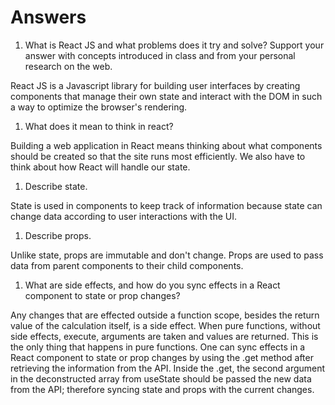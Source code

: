 # Answers

1. What is React JS and what problems does it try and solve? Support your answer with concepts introduced in class and from your personal research on the web.

React JS is a Javascript library for building user interfaces by creating components that manage their own state and interact with the DOM in such a way to optimize the browser's rendering.

1. What does it mean to think in react?

Building a web application in React means thinking about what components should be created so that the site runs most efficiently. We also have to think about how React will handle our state.

1. Describe state.

State is used in components to keep track of information because state can change data according to user interactions with the UI.

1. Describe props.

Unlike state, props are immutable and don't change. Props are used to pass data from parent components to their child components.

1. What are side effects, and how do you sync effects in a React component to state or prop changes?

Any changes that are effected outside a function scope, besides the return value of the calculation itself, is a side effect. When pure functions, without side effects, execute, arguments are taken and values are returned. This is the only thing that happens in pure functions. One can sync effects in a React component to state or prop changes by using the .get method after retrieving the information from the API. Inside the .get, the second argument in the deconstructed array from useState should be passed the new data from the API; therefore syncing state and props with the current changes.